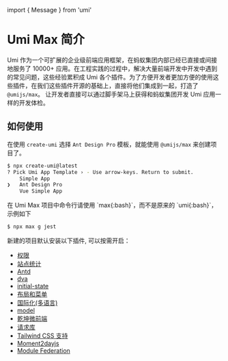 import { Message } from 'umi'

# Umi Max 简介

Umi 作为一个可扩展的企业级前端应用框架，在蚂蚁集团内部已经已直接或间接地服务了 10000+ 应用。在工程实践的过程中，解决大量前端开发中开发中遇到的常见问题，这些经验累积成 Umi 各个插件。为了方便开发者更加方便的使用这些插件，在我们这些插件开源的基础上，直接将他们集成到一起，打造了 `@umijs/max`。 让开发者直接可以通过脚手架马上获得和蚂蚁集团开发 Umi 应用一样的开发体检。

## 如何使用

在使用 `create-umi` 选择 `Ant Design Pro` 模板，就能使用 `@umijs/max` 来创建项目了。

```bash {4}
$ npx create-umi@latest
? Pick Umi App Template › - Use arrow-keys. Return to submit.
    Simple App
❯   Ant Design Pro
    Vue Simple App
```

<Message emoji="💡" >
在 Umi Max 项目中命令行请使用 `max{:bash}`，而不是原来的 `umi{:bash}`，示例如下
</Message>

```bash /max/
$ npx max g jest
```

新建的项目默认安装以下插件, 可以按需开启：

- [权限](./access)
- [站点统计](./analytics)
- [Antd](./antd)
- [dva](./dva)
- [initial-state](../api/runtime-config#getinitialstate)
- [布局和菜单](./layout-menu)
- [国际化(多语言)](./i18n)
- [model](./data-flow)
- [乾坤微前端](./micro-frontend)
- [请求库](./request)
- [Tailwind CSS 支持](./tailwindcss)
- [Moment2dayjs](./moment2dayjs)
- [Module Federation](./mf)
